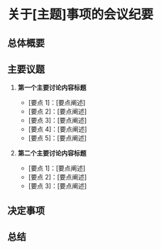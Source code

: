 # 关于[主题]事项的会议纪要

## 总体概要

## 主要议题

1. **第一个主要讨论内容标题**
   - [要点 1]：[要点阐述]
   - [要点 2]：[要点阐述]
   - [要点 3]：[要点阐述]
   - [要点 4]：[要点阐述]
   - [要点 5]：[要点阐述]

2. **第二个主要讨论内容标题**
   - [要点 1]：[要点阐述]
   - [要点 2]：[要点阐述]
   - [要点 3]：[要点阐述]

## 决定事项

## 总结